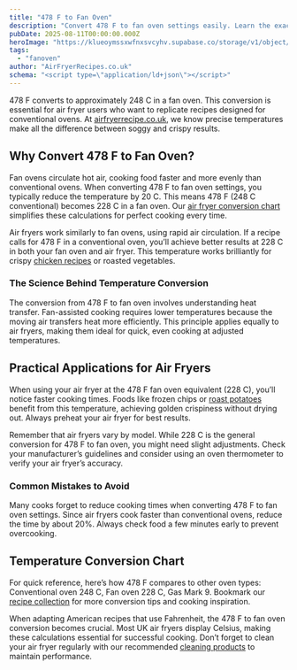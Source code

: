 ```yaml
---
title: "478 F to Fan Oven"
description: "Convert 478 F to fan oven settings easily. Learn the exact temperature conversion and how it affects your air fryer cooking for perfect results every time."
pubDate: 2025-08-11T00:00:00.000Z
heroImage: "https://klueoymssxwfnxsvcyhv.supabase.co/storage/v1/object/public/md/478-f-to-fan-oven-af182836.png"
tags:
  - "fanoven"
author: "AirFryerRecipes.co.uk"
schema: "<script type=\"application/ld+json\"></script>"
---
```


<p>478 F converts to approximately 248 C in a fan oven. This conversion is essential for air fryer users who want to replicate recipes designed for conventional ovens. At <a href=https://www.airfryerrecipe.co.uk>airfryerrecipe.co.uk</a>, we know precise temperatures make all the difference between soggy and crispy results.</p>

<h2>Why Convert 478 F to Fan Oven?</h2>
<p>Fan ovens circulate hot air, cooking food faster and more evenly than conventional ovens. When converting 478 F to fan oven settings, you typically reduce the temperature by 20 C. This means 478 F (248 C conventional) becomes 228 C in a fan oven. Our <a href=https://www.airfryerrecipe.co.uk/air-fryer-conversion-chart>air fryer conversion chart</a> simplifies these calculations for perfect cooking every time.</p>

<p>Air fryers work similarly to fan ovens, using rapid air circulation. If a recipe calls for 478 F in a conventional oven, you’ll achieve better results at 228 C in both your fan oven and air fryer. This temperature works brilliantly for crispy <a href=https://www.airfryerrecipe.co.uk/recipe-category/chicken>chicken recipes</a> or roasted vegetables.</p>

<h3>The Science Behind Temperature Conversion</h3>
<p>The conversion from 478 F to fan oven involves understanding heat transfer. Fan-assisted cooking requires lower temperatures because the moving air transfers heat more efficiently. This principle applies equally to air fryers, making them ideal for quick, even cooking at adjusted temperatures.</p>

<h2>Practical Applications for Air Fryers</h2>
<p>When using your air fryer at the 478 F fan oven equivalent (228 C), you’ll notice faster cooking times. Foods like frozen chips or <a href=https://www.airfryerrecipe.co.uk/recipe-category/potatoes>roast potatoes</a> benefit from this temperature, achieving golden crispiness without drying out. Always preheat your air fryer for best results.</p>

<p>Remember that air fryers vary by model. While 228 C is the general conversion for 478 F to fan oven, you might need slight adjustments. Check your manufacturer’s guidelines and consider using an oven thermometer to verify your air fryer’s accuracy.</p>

<h3>Common Mistakes to Avoid</h3>
<p>Many cooks forget to reduce cooking times when converting 478 F to fan oven settings. Since air fryers cook faster than conventional ovens, reduce the time by about 20%. Always check food a few minutes early to prevent overcooking.</p>

<h2>Temperature Conversion Chart</h2>
<p>For quick reference, here’s how 478 F compares to other oven types: Conventional oven 248 C, Fan oven 228 C, Gas Mark 9. Bookmark our <a href=https://www.airfryerrecipe.co.uk/recipes>recipe collection</a> for more conversion tips and cooking inspiration.</p>

<p>When adapting American recipes that use Fahrenheit, the 478 F to fan oven conversion becomes crucial. Most UK air fryers display Celsius, making these calculations essential for successful cooking. Don’t forget to clean your air fryer regularly with our recommended <a href=https://www.airfryerrecipe.co.uk/air-fryer-cleaner>cleaning products</a> to maintain performance.</p>